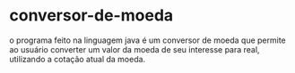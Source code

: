 # conversor-de-moeda
o programa feito na linguagem java é um conversor de moeda que permite ao usuário converter um valor da moeda de seu interesse para real, utilizando a cotação atual da moeda.
